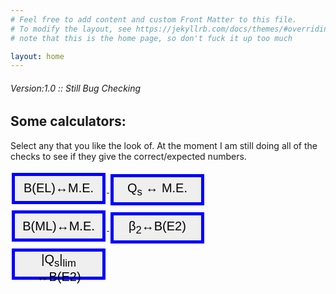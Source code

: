 ```yaml
---
# Feel free to add content and custom Front Matter to this file.
# To modify the layout, see https://jekyllrb.com/docs/themes/#overriding-theme-defaults
# note that this is the home page, so don't fuck it up too much

layout: home
---
```


###### Version:1.0 :: Still Bug Checking


## Some calculators:

Select any that you like the look of. At the moment I am still doing all of the checks to see if they give the correct/expected numbers.

<a href="/Calculators/BEL_Calc">
	<button style="background-color: light grey;
			border: 5px solid blue;
			color: black;
			width: 150px;
			height: 50px;
			font-size: 20px;
			margin: 4px 2px"
			type="button">B(EL)&harr;M.E.</button>
</a>
<a href="/Calculators/Qs_Calc">
	<button style="background-color: light grey;
			border: 5px solid blue;
			color: black;
			width: 150px;
			height: 50px;
			font-size: 20px;
			margin: 4px 2px"
			type="button">Q<sub>s</sub> &harr; M.E.</button>
</a>
<br>
<a href="/Calculators/BML_Calc">
	<button style="background-color: light grey;
			border: 5px solid blue;
			color: black;
			width: 150px;
			height: 50px;
			font-size: 20px;
			margin: 4px 2px"
			type="button">B(ML)&harr;M.E.</button>
</a>
<a href="/Calculators/Beta-BE2_Calc">
	<button style="background-color: light grey;
			border: 5px solid blue;
			color: black;
			width: 150px;
			height: 50px;
			font-size: 20px;
			margin: 4px 2px"
			type="button">&beta;<sub>2</sub>&harr;B(E2)</button>
</a>
<br>
<a href="/Calculators/Qs_rot_lim_Calc">
	<button style="background-color: light grey;
			border: 5px solid blue;
			color: black;
			width: 150px;
			height: 50px;
			font-size: 20px;
			margin: 4px 2px"
			type="button">|Q<sub>s</sub>|<sub>lim</sub> &harr;B(E2)</button>
</a>
<br><br>
